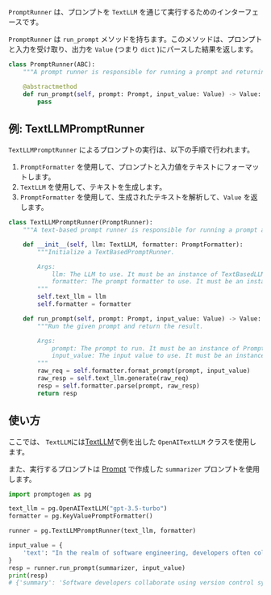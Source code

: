 `PromptRunner` は、プロンプトを `TextLLM` を通じて実行するためのインターフェースです。

`PromptRunner` は `run_prompt` メソッドを持ちます。このメソッドは、プロンプトと入力を受け取り、出力を `Value` (つまり `dict` )にパースした結果を返します。

```python
class PromptRunner(ABC):
    """A prompt runner is responsible for running a prompt and returning the result."""

    @abstractmethod
    def run_prompt(self, prompt: Prompt, input_value: Value) -> Value:
        pass
```

## 例: TextLLMPromptRunner

`TextLLMPromptRunner` によるプロンプトの実行は、以下の手順で行われます。

1. `PromptFormatter` を使用して、プロンプトと入力値をテキストにフォーマットします。
2. `TextLLM` を使用して、テキストを生成します。
3. `PromptFormatter` を使用して、生成されたテキストを解析して、`Value` を返します。

```python
class TextLLMPromptRunner(PromptRunner):
    """A text-based prompt runner is responsible for running a prompt and returning the result."""

    def __init__(self, llm: TextLLM, formatter: PromptFormatter):
        """Initialize a TextBasedPromptRunner.

        Args:
            llm: The LLM to use. It must be an instance of TextBasedLLM.
            formatter: The prompt formatter to use. It must be an instance of PromptFormatter.
        """
        self.text_llm = llm
        self.formatter = formatter

    def run_prompt(self, prompt: Prompt, input_value: Value) -> Value:
        """Run the given prompt and return the result.

        Args:
            prompt: The prompt to run. It must be an instance of Prompt.
            input_value: The input value to use. It must be an instance of Value, which is a dict.
        """
        raw_req = self.formatter.format_prompt(prompt, input_value)
        raw_resp = self.text_llm.generate(raw_req)
        resp = self.formatter.parse(prompt, raw_resp)
        return resp
```

## 使い方

ここでは、 `TextLLM`には[TextLLM](text-llm.md)で例を出した `OpenAITextLLM` クラスを使用します。

また、実行するプロンプトは [Prompt](prompt.md) で作成した `summarizer` プロンプトを使用します。

```python
import promptogen as pg

text_llm = pg.OpenAITextLLM("gpt-3.5-turbo")
formatter = pg.KeyValuePromptFormatter()

runner = pg.TextLLMPromptRunner(text_llm, formatter)

input_value = {
    'text': "In the realm of software engineering, developers often collaborate on projects using version control systems like Git. They work together to create and maintain well-structured, efficient code, and tackle issues that arise from implementation complexities, evolving user requirements, and system optimization.",
}
resp = runner.run_prompt(summarizer, input_value)
print(resp)
# {'summary': 'Software developers collaborate using version control systems like Git to create and maintain efficient code and solve implementation and optimization issues.', 'keywords': ['software engineering', 'developers', 'collaborate', 'projects', 'version control systems', 'Git', 'code', 'implementation complexities', 'evolving user requirements', 'system optimization']}
```

